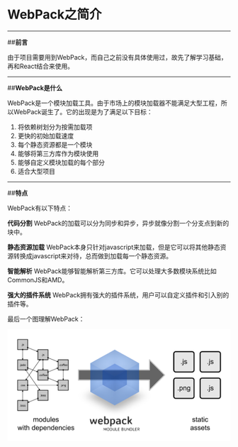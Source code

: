 ﻿# WebPack之简介

---

##**前言**

由于项目需要用到WebPack，而自己之前没有具体使用过，故先了解学习基础，再和React结合来使用。

---

##**WebPack是什么**

WebPack是一个模块加载工具。由于市场上的模块加载器不能满足大型工程，所以WebPack诞生了。它的出现是为了满足以下目标：
1. 将依赖树划分为按需加载项
2. 更快的初始加载速度
3. 每个静态资源都是一个模块
4. 能够将第三方库作为模块使用
5. 能够自定义模块加载的每个部分
6. 适合大型项目


---

##**特点**

WebPack有以下特点：

**代码分割**
WebPack的加载可以分为同步和异步，异步就像分割一个分支点到新的块中。

**静态资源加载**
WebPack本身只针对javascript来加载，但是它可以将其他静态资源转换成javascript来对待，总而做到加载每一个静态资源。

**智能解析**
WebPack能够智能解析第三方库。它可以处理大多数模块系统比如CommonJS和AMD。

**强大的插件系统**
WebPack拥有强大的插件系统，用户可以自定义插件和引入别的插件等。

最后一个图理解WebPack：

![images](./images/1-1.png)






